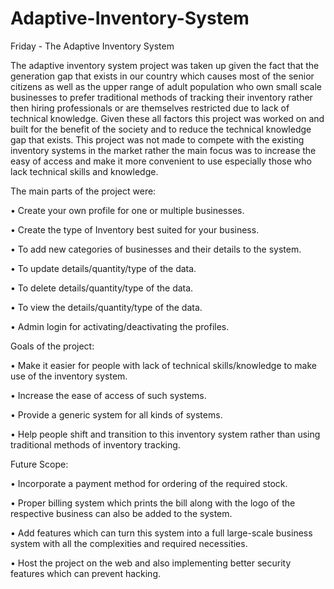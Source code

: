 # Adaptive-Inventory-System
Friday - The Adaptive Inventory System

The adaptive inventory system project was taken up given the fact that the generation gap that exists in our country which causes most of the senior citizens as well as the upper range of adult population who own small scale businesses to prefer traditional methods of tracking their inventory rather then hiring professionals or are themselves restricted due to lack of technical knowledge. Given these all factors this project was worked on and built for the benefit of the society and to reduce the technical knowledge gap that exists. This project was not made to compete with the existing inventory systems in the market rather the main focus was to increase the easy of access and make it more convenient to use especially those who lack technical skills and knowledge.


The main parts of the project were:

• Create your own profile for one or multiple businesses.

• Create the type of Inventory best suited for your business.

• To add new categories of businesses and their details to the system.

• To update details/quantity/type of the data.

• To delete details/quantity/type of the data.

• To view the details/quantity/type of the data.

• Admin login for activating/deactivating the profiles.


Goals of the project:

• Make it easier for people with lack of technical skills/knowledge to make use of the inventory system.

• Increase the ease of access of such systems.

• Provide a generic system for all kinds of systems.

• Help people shift and transition to this inventory system rather than using traditional methods of inventory tracking.


Future Scope:

• Incorporate a payment method for ordering of the required stock.

• Proper billing system which prints the bill along with the logo of the respective business can also be added to the system.

• Add features which can turn this system into a full large-scale business system with all the complexities and required necessities.

• Host the project on the web and also implementing better security features which can prevent hacking.
